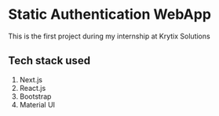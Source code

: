 # Static Authentication WebApp

This is the first project during my internship at Krytix Solutions

## Tech stack used

1. Next.js
2. React.js
3. Bootstrap
4. Material UI
